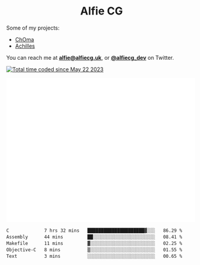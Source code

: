<h1 align="center">Alfie CG</h1>

Some of my projects:
* [ChOma](https://github.com/opa334/ChOma)
* [Achilles](https://github.com/alfiecg24/Achilles)

You can reach me at **alfie@alfiecg.uk**, or **[@alfiecg_dev](https://twitter.com/alfiecg_dev)** on Twitter.

<a href="https://wakatime.com/@61592169-b9cf-4af8-b6fa-8ac7d4369b01"><img src="https://wakatime.com/badge/user/61592169-b9cf-4af8-b6fa-8ac7d4369b01.svg" alt="Total time coded since May 22 2023" /></a>


<img align="center" src="/github-metrics.svg" alt="Metrics" width="500">

 <!--[![GitHub Streak](https://streak-stats.demolab.com/?user=alfiecg24)](https://git.io/streak-stats)-->

<!--START_SECTION:waka-->

```txt
C             7 hrs 32 mins   █████████████████████▓░░░   86.29 %
Assembly      44 mins         ██░░░░░░░░░░░░░░░░░░░░░░░   08.41 %
Makefile      11 mins         ▓░░░░░░░░░░░░░░░░░░░░░░░░   02.25 %
Objective-C   8 mins          ▒░░░░░░░░░░░░░░░░░░░░░░░░   01.55 %
Text          3 mins          ░░░░░░░░░░░░░░░░░░░░░░░░░   00.65 %
```

<!--END_SECTION:waka-->
